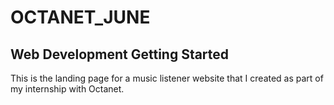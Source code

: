 # OCTANET_JUNE
Web Development
Getting Started
----------------
This is the landing page for a music listener website that I created as part of my internship with Octanet.
